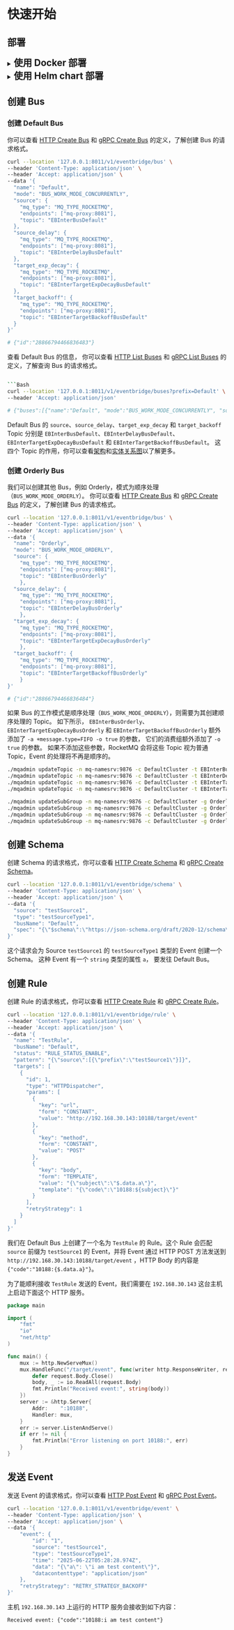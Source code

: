 # 快速开始

## 部署

<details>
<summary><span style="font-size:1.5em; font-weight:bold;">使用 Docker 部署</span></summary>

#### 启动 Postgres，Redis 和 RocketMQ

准备 `docker-compose.yaml` 文件：

```yaml
services:
  db:
    image: postgres
    environment:
      POSTGRES_PASSWORD: example
    depends_on:
      - redis
    networks:
      - eventbridge

  redis:
    image: redis
    networks:
      - eventbridge

  mq-namesrv:
    restart: always
    image: apache/rocketmq:5.3.3
    environment:
      - JAVA_OPT_EXT=-server -Xms256m -Xmx256m -Xmn128m
    command: sh mqnamesrv
    networks:
      - eventbridge

  mq-broker:
    restart: always
    image: apache/rocketmq:5.3.3
    depends_on:
      - mq-namesrv
    environment:
      - NAMESRV_ADDR=mq-namesrv:9876
      - JAVA_OPT_EXT=-server -Xms512m -Xmx512m -Xmn256m
    command: sh mqbroker
    networks:
      - eventbridge

  mq-proxy:
    restart: always
    image: apache/rocketmq:5.3.3
    depends_on:
      - mq-namesrv
      - mq-broker
    environment:
      - NAMESRV_ADDR=mq-namesrv:9876
      - JAVA_OPT_EXT=-server -Xms256m -Xmx256m -Xmn128m
    command: sh mqproxy
    networks:
      - eventbridge

  create-default-data-bus:
    restart: on-failure
    image: apache/rocketmq:5.3.3
    depends_on:
      - mq-namesrv
      - mq-broker
      - mq-proxy
    networks:
      - eventbridge
    command:
      - sh
      - -c
      - |
        set -e

        # Create Default data bus
        until ./mqadmin updateTopic -n mq-namesrv:9876 -c DefaultCluster -t EBInterBusDefault -a +message.type=NORMAL | tee /dev/stderr | grep success; do
        echo "Retrying updateTopic for EBInterBusDefault..."
        sleep 1
        done

        ./mqadmin updateTopic -n mq-namesrv:9876 -c DefaultCluster -t EBInterDelayBusDefault -a +message.type=DELAY | tee /dev/stderr | grep success
        ./mqadmin updateTopic -n mq-namesrv:9876 -c DefaultCluster -t EBInterTargetExpDecayBusDefault -a +message.type=NORMAL | tee /dev/stderr | grep success
        ./mqadmin updateTopic -n mq-namesrv:9876 -c DefaultCluster -t EBInterTargetBackoffBusDefault -a +message.type=NORMAL | tee /dev/stderr | grep success

        ./mqadmin updateSubGroup -n mq-namesrv:9876 -c DefaultCluster -g DefaultSource | tee /dev/stderr | grep success
        ./mqadmin updateSubGroup -n mq-namesrv:9876 -c DefaultCluster -g DefaultSourceDelay | tee /dev/stderr | grep success
        ./mqadmin updateSubGroup -n mq-namesrv:9876 -c DefaultCluster -g DefaultTargetExpDecay -r 176 | tee /dev/stderr | grep success
        ./mqadmin updateSubGroup -n mq-namesrv:9876 -c DefaultCluster -g DefaultTargetBackoff -r 3 | tee /dev/stderr | grep success

networks:
  eventbridge:
    name: eventbridge
    driver: bridge
```

有一些重要的信息需要关注：

- `db`：Postgres 数据库服务，使用密码 `example`，端口 5432。
- `redis`：Redis 服务，端口 6379。
- `mq-proxy`：RocketMQ Proxy 服务，端口 8081。
- `create-default-data-bus`：创建 Default Bus 的 Topic 并配置订阅组。
    - 为 Default Bus 创建了四个 Topic：
        - `EBInterBusDefault`：用于接收实时 Event 的 Topic。
        - `EBInterDelayBusDefault`：用于接收延迟 Event 的 Topic，额外添加了 `message.type=DELAY` 的属性。
        - `EBInterTargetExpDecayBusDefault`：用于存放需要进行指数衰减策略重试的 Event 的 Topic。
        - `EBInterTargetBackoffBusDefault`：用于存放需要进行退避策略重试的 Event 的 Topic。
    - 为每个 Topic 创建了对应的订阅组：
        -
        订阅组的名字是[{host}{port}{topic}](https://github.com/tianping526/eventbridge/blob/main/app/job/internal/data/rocketmq.go#L101)
        的格式。
        - `EBInterTargetExpDecayBusDefault` 订阅组的重试次数设置为 176 次，如果设置错误，Job 将无法正确处理指数衰减策略的重试。
        - `EBInterTargetBackoffBusDefault` 订阅组的重试次数设置为 3 次，如果设置错误，Job 将无法正确处理退避策略的重试。
        - 其他订阅组的重试次数设置为默认的 16 次，代表 Event 在 Job 内部失败时的重试次数。

启动Docker Compose：

> 确保当前目录下有 docker-compose.yaml 文件。

```bash
docker-compose -f docker-compose.yaml up -d
```

查看服务状态：

```bash
docker-compose -f docker-compose.yaml ps -a
```

    NAME                                    IMAGE                   COMMAND                  SERVICE                   CREATED          STATUS                     PORTS
    eventbridge-create-default-data-bus-1   apache/rocketmq:5.3.3   "./docker-entrypoint…"   create-default-data-bus   43 seconds ago   Exited (0) 3 seconds ago   
    eventbridge-db-1                        postgres                "docker-entrypoint.s…"   db                        43 seconds ago   Up 43 seconds              5432/tcp
    eventbridge-mq-broker-1                 apache/rocketmq:5.3.3   "./docker-entrypoint…"   mq-broker                 44 seconds ago   Up 43 seconds              9876/tcp, 10909/tcp, 10911-10912/tcp
    eventbridge-mq-namesrv-1                apache/rocketmq:5.3.3   "./docker-entrypoint…"   mq-namesrv                44 seconds ago   Up 43 seconds              9876/tcp, 10909/tcp, 10911-10912/tcp
    eventbridge-mq-proxy-1                  apache/rocketmq:5.3.3   "./docker-entrypoint…"   mq-proxy                  43 seconds ago   Up 31 seconds              9876/tcp, 10909/tcp, 10911-10912/tcp
    eventbridge-redis-1                     redis                   "docker-entrypoint.s…"   redis                     44 seconds ago   Up 43 seconds              6379/tcp

`eventbridge-create-default-data-bus-1` 状态为 `Exited (0)` 表示创建 Default Bus 的 Topic 和配置订阅组成功。

#### 启动 Service

> 确保当前目录下有 `service.yaml` 文件。

```bash
docker run -d --network eventbridge -p 8011:8011 -p 9011:9011 -v $(pwd)/service.yaml:/data/conf/service.yaml linktin/eb-service:1.9.1
```

下面是 `service.yaml` 的内容，你还可以查看 Service 的 [配置文件示例](../../app/service/configs/service.yaml)
和 [schema](../../app/service/internal/conf/conf.proto)。

```yaml
bootstrap:
  server:
    http:
      addr: 0.0.0.0:8011 # 监听 HTTP 请求的端口
      timeout: 1s
    grpc:
      addr: 0.0.0.0:9011 # 监听 gRPC 请求的端口
      timeout: 1s
  data:
    database:
      driver: postgres
      source: postgresql://postgres:example@db:5432/postgres # Postgres 数据库连接字符串
      max_open: 100
      max_idle: 10
      conn_max_life_time: 0s
      conn_max_idle_time: 300s
    redis:
      addrs:
        - redis:6379 # Redis 服务地址
      password:
      db_index: 0
      dial_timeout: 1s
      read_timeout: 0.2s
      write_timeout: 0.2s
```

查看服务状态：

```bash
docker ps -a
```

    CONTAINER ID   IMAGE                      COMMAND                  CREATED         STATUS                     PORTS                                            NAMES
    0cfa5a79afb8   linktin/eb-service:1.9.1   "./server -conf /dat…"   5 seconds ago   Up 4 seconds               0.0.0.0:8011->8011/tcp, 0.0.0.0:9011->9011/tcp   sweet_yalow

Service 状态为 `Up` 表示启动成功。

#### 启动 Job

> 确保当前目录下有 `job.yaml` 文件。

```bash
docker run -d --network eventbridge -v $(pwd)/job.yaml:/data/conf/job.yaml linktin/eb-job:1.9.1
```

下面是 `job.yaml` 的内容，你还可以查看 Job 的 [配置文件示例](../../app/job/configs/service.yaml)
和 [schema](../../app/job/internal/conf/conf.proto)。

```yaml
bootstrap:
  server:
    http:
      addr: 0.0.0.0:8012 # Metrics HTTP 端口
      timeout: 1s
    event:
      source_timeout: 1s # 处理 source_topic 中 Event 的超时时间
      delay_timeout: 1s # 处理 source_delay_topic 中 Event 的超时时间
      target_exp_decay_timeout: 3s # 处理 target_exp_decay_topic 中 Event 的超时时间
      target_backoff_timeout: 3s # 处理 target_backoff_topic 中 Event 的超时时间
  data:
    database:
      driver: postgres
      source: postgresql://postgres:example@db:5432/postgres # Postgres 数据库连接字符串
      max_open: 100
      max_idle: 10
      conn_max_life_time: 0s
      conn_max_idle_time: 300s
```

查看服务状态：

```bash
docker ps -a
```

    CONTAINER ID   IMAGE                      COMMAND                  CREATED          STATUS                      PORTS                                            NAMES
    b7c280bfde43   linktin/eb-job:1.9.1       "./server -conf /dat…"   5 seconds ago    Up 5 seconds                                                                 happy_hugle

Job 状态为 `Up` 表示启动成功。

</details>

<details>
<summary><span style="font-size:1.5em; font-weight:bold;">使用 Helm chart 部署</span></summary>

> 演示中使用的 Helm chart 启动了一个高可用的 EventBridge 集群，包括了 Service、Job、Postgres、Redis 和 RocketMQ。

#### 添加 Helm 仓库

```bash
helm repo add tianping526 https://tianping526.github.io/helm-charts
helm repo update
```

#### 安装 EventBridge

```bash
helm install eventbridge tianping526/eventbridge --namespace eventbridge --create-namespace
```

#### 查看服务状态

```bash
kubectl -n eventbridge get pod
```

    NAME                                READY   STATUS    RESTARTS        AGE
    eb-job-66f946b9f6-s9rz6             1/1     Running   3 (4m3s ago)    4m33s
    eb-job-66f946b9f6-t24gv             1/1     Running   3 (4m6s ago)    4m33s
    eb-job-66f946b9f6-vz8wf             1/1     Running   3 (3m51s ago)   4m33s
    eb-pg-ha-pgpool-58959774c7-42sgk    1/1     Running   0               4m33s
    eb-pg-ha-pgpool-58959774c7-lgb9g    1/1     Running   0               4m33s
    eb-pg-ha-postgresql-0               1/1     Running   0               4m32s
    eb-pg-ha-postgresql-1               1/1     Running   0               4m32s
    eb-pg-ha-postgresql-2               1/1     Running   0               4m32s
    eb-redis-node-0                     1/1     Running   0               4m32s
    eb-redis-node-1                     1/1     Running   0               4m31s
    eb-redis-node-2                     1/1     Running   0               4m31s
    eb-rmq-broker-master-0              1/1     Running   0               4m32s
    eb-rmq-broker-master-1              1/1     Running   0               2m52s
    eb-rmq-broker-replica-id1-0         1/1     Running   0               4m31s
    eb-rmq-broker-replica-id1-1         1/1     Running   0               2m50s
    eb-rmq-controller-0                 1/1     Running   0               4m32s
    eb-rmq-controller-1                 1/1     Running   0               4m32s
    eb-rmq-controller-2                 1/1     Running   0               4m32s
    eb-rmq-dashboard-6bcbb4dd4b-jwp8n   1/1     Running   0               4m33s
    eb-rmq-nameserver-0                 1/1     Running   0               4m33s
    eb-rmq-nameserver-1                 1/1     Running   0               4m32s
    eb-rmq-nameserver-2                 1/1     Running   0               4m32s
    eb-rmq-proxy-bcd8968-2mfq4          1/1     Running   4 (3m28s ago)   4m33s
    eb-rmq-proxy-bcd8968-2vjt6          1/1     Running   4 (3m30s ago)   4m33s
    eb-rmq-proxy-bcd8968-dtmx2          1/1     Running   3 (3m32s ago)   4m33s
    eb-service-56cd698777-cbb5q         1/1     Running   2 (4m9s ago)    4m33s
    eb-service-56cd698777-qqfs2         1/1     Running   3 (3m50s ago)   4m18s
    eb-service-56cd698777-sdmjr         1/1     Running   3 (3m54s ago)   4m18s

所有服务都处于 `Running` 状态，表示启动成功。你可能观察到部分 Pod 的 `RESTARTS` 数量大于 0，
这是因为它们依赖的服务还未就绪，导致它们重启了几次，但只要最终状态是 `Running` 即可。

</details>

## 创建 Bus

### 创建 Default Bus

你可以查看 [HTTP Create Bus](https://github.com/tianping526/apis/blob/main/openapi.yaml#L10)
和 [gRPC Create Bus](https://github.com/tianping526/apis/blob/main/api/eventbridge/service/v1/eventbridge_service_v1.proto#L47)
的定义，了解创建 Bus 的请求格式。

```bash
curl --location '127.0.0.1:8011/v1/eventbridge/bus' \
--header 'Content-Type: application/json' \
--header 'Accept: application/json' \
--data '{
  "name": "Default",
  "mode": "BUS_WORK_MODE_CONCURRENTLY",
  "source": {
    "mq_type": "MQ_TYPE_ROCKETMQ",
    "endpoints": ["mq-proxy:8081"],
    "topic": "EBInterBusDefault"
  },
  "source_delay": {
    "mq_type": "MQ_TYPE_ROCKETMQ",
    "endpoints": ["mq-proxy:8081"],
    "topic": "EBInterDelayBusDefault"
  },
  "target_exp_decay": {
    "mq_type": "MQ_TYPE_ROCKETMQ",
    "endpoints": ["mq-proxy:8081"],
    "topic": "EBInterTargetExpDecayBusDefault"
  },
  "target_backoff": {
    "mq_type": "MQ_TYPE_ROCKETMQ",
    "endpoints": ["mq-proxy:8081"],
    "topic": "EBInterTargetBackoffBusDefault"
  }
}'

# {"id":"28866794466836483"}
```

查看 Default Bus 的信息， 你可以查看 [HTTP List Buses](https://github.com/tianping526/apis/blob/main/openapi.yaml#L59)
和 [gRPC List Buses](https://github.com/tianping526/apis/blob/main/api/eventbridge/service/v1/eventbridge_service_v1.proto#L43)
的定义，了解查询 Bus 的请求格式。

```bash

```Bash
curl --location '127.0.0.1:8011/v1/eventbridge/buses?prefix=Default' \
--header 'Accept: application/json'

# {"buses":[{"name":"Default", "mode":"BUS_WORK_MODE_CONCURRENTLY", "source":{"mq_type":"MQ_TYPE_ROCKETMQ", "endpoints":["mq-proxy:8081"], "topic":"EBInterBusDefault"}, "source_delay":{"mqType":"MQ_TYPE_ROCKETMQ", "endpoints":["mq-proxy:8081"], "topic":"EBInterDelayBusDefault"}, "target_exp_decay":{"mq_type":"MQ_TYPE_ROCKETMQ", "endpoints":["mq-proxy:8081"], "topic":"EBInterTargetExpDecayBusDefault"}, "target_backoff":{"mq_type":"MQ_TYPE_ROCKETMQ", "endpoints":["mq-proxy:8081"], "topic":"EBInterTargetBackoffBusDefault"}}], "nextToken":"0"}
```

Default Bus 的 `source`、`source_delay`、`target_exp_decay` 和 `target_backoff` Topic
分别是 `EBInterBusDefault`、`EBInterDelayBusDefault`、`EBInterTargetExpDecayBusDefault`
和 `EBInterTargetBackoffBusDefault`。
这四个 Topic 的作用，你可以查看[架构](architecture.md#job)和[实体关系图](erd.md#bus)以了解更多。

### 创建 Orderly Bus

我们可以创建其他 Bus，例如 Orderly，模式为顺序处理（`BUS_WORK_MODE_ORDERLY`）。
你可以查看 [HTTP Create Bus](https://github.com/tianping526/apis/blob/main/openapi.yaml#L10)
和 [gRPC Create Bus](https://github.com/tianping526/apis/blob/main/api/eventbridge/service/v1/eventbridge_service_v1.proto#L47)
的定义，了解创建 Bus 的请求格式。

```bash
curl --location '127.0.0.1:8011/v1/eventbridge/bus' \
--header 'Content-Type: application/json' \
--header 'Accept: application/json' \
--data '{
  "name": "Orderly",
  "mode": "BUS_WORK_MODE_ORDERLY",
  "source": {
    "mq_type": "MQ_TYPE_ROCKETMQ",
    "endpoints": ["mq-proxy:8081"],
    "topic": "EBInterBusOrderly"
    },
  "source_delay": {
    "mq_type": "MQ_TYPE_ROCKETMQ",
    "endpoints": ["mq-proxy:8081"],
    "topic": "EBInterDelayBusOrderly"
    },
  "target_exp_decay": {
    "mq_type": "MQ_TYPE_ROCKETMQ",
    "endpoints": ["mq-proxy:8081"],
    "topic": "EBInterTargetExpDecayBusOrderly"
    },
  "target_backoff": {
    "mq_type": "MQ_TYPE_ROCKETMQ",
    "endpoints": ["mq-proxy:8081"],
    "topic": "EBInterTargetBackoffBusOrderly"
    }
}'

# {"id":"28866794466836484"}
```

如果 Bus 的工作模式是顺序处理（`BUS_WORK_MODE_ORDERLY`），则需要为其创建顺序处理的 Topic。
如下所示， `EBInterBusOrderly`、`EBInterTargetExpDecayBusOrderly`
和 `EBInterTargetBackoffBusOrderly` 额外添加了 `-a +message.type=FIFO -o true` 的参数，
它们的消费组额外添加了 `-o true` 的参数。
如果不添加这些参数，RocketMQ 会将这些 Topic 视为普通 Topic，Event 的处理将不再是顺序的。

```bash
./mqadmin updateTopic -n mq-namesrv:9876 -c DefaultCluster -t EBInterBusOrderly -a +message.type=FIFO -o true | tee /dev/stderr | grep success
./mqadmin updateTopic -n mq-namesrv:9876 -c DefaultCluster -t EBInterDelayBusOrderly -a +message.type=DELAY | tee /dev/stderr | grep success        
./mqadmin updateTopic -n mq-namesrv:9876 -c DefaultCluster -t EBInterTargetExpDecayBusOrderly -a +message.type=FIFO -o true | tee /dev/stderr | grep success
./mqadmin updateTopic -n mq-namesrv:9876 -c DefaultCluster -t EBInterTargetBackoffBusOrderly -a +message.type=FIFO -o true | tee /dev/stderr | grep success 

./mqadmin updateSubGroup -n mq-namesrv:9876 -c DefaultCluster -g OrderlySource -o true | tee /dev/stderr | grep success                          
./mqadmin updateSubGroup -n mq-namesrv:9876 -c DefaultCluster -g OrderlySourceDelay | tee /dev/stderr | grep success                     
./mqadmin updateSubGroup -n mq-namesrv:9876 -c DefaultCluster -g OrderlyTargetExpDecay -r 176 -o true | tee /dev/stderr | grep success          
./mqadmin updateSubGroup -n mq-namesrv:9876 -c DefaultCluster -g OrderlyTargetBackoff -r 3 -o true | tee /dev/stderr | grep success
```

## 创建 Schema

创建 Schema 的请求格式，你可以查看 [HTTP Create Schema](https://github.com/tianping526/apis/blob/main/openapi.yaml#L280)
和 [gRPC Create Schema](https://github.com/tianping526/apis/blob/main/api/eventbridge/service/v1/eventbridge_service_v1.proto#L24)。

```bash
curl --location '127.0.0.1:8011/v1/eventbridge/schema' \
--header 'Content-Type: application/json' \
--header 'Accept: application/json' \
--data '{
  "source": "testSource1",
  "type": "testSourceType1",
  "busName": "Default",
  "spec": "{\"$schema\":\"https://json-schema.org/draft/2020-12/schema\",\"type\":\"object\",\"properties\":{\"a\":{\"type\":\"string\"}}}"
}'
```

这个请求会为 Source `testSource1` 的 `testSourceType1` 类型的 Event 创建一个 Schema。
这种 Event 有一个 `string` 类型的属性 `a`， 要发往 Default Bus。

## 创建 Rule

创建 Rule 的请求格式，你可以查看 [HTTP Create Rule](https://github.com/tianping526/apis/blob/main/openapi.yaml#L152)
和 [gRPC Create Rule](https://github.com/tianping526/apis/blob/main/api/eventbridge/service/v1/eventbridge_service_v1.proto#L63)。

```bash
curl --location '127.0.0.1:8011/v1/eventbridge/rule' \
--header 'Content-Type: application/json' \
--header 'Accept: application/json' \
--data '{
  "name": "TestRule",
  "busName": "Default",
  "status": "RULE_STATUS_ENABLE",
  "pattern": "{\"source\":[{\"prefix\":\"testSource1\"}]}",
  "targets": [
    {
      "id": 1,
      "type": "HTTPDispatcher",
      "params": [
        {
          "key": "url",
          "form": "CONSTANT",
          "value": "http://192.168.30.143:10188/target/event"
        },
        {
          "key": "method",
          "form": "CONSTANT",
          "value": "POST"
        },
        {
          "key": "body",
          "form": "TEMPLATE",
          "value": "{\"subject\":\"$.data.a\"}",
          "template": "{\"code\":\"10188:${subject}\"}"
        }
      ],
      "retryStrategy": 1
    }
  ]
}'
```

我们在 Default Bus 上创建了一个名为 `TestRule` 的 Rule。这个 Rule 会匹配 `source` 前缀为 `testSource1` 的 Event，并将
Event 通过 HTTP POST 方法发送到 `http://192.168.30.143:10188/target/event` ，HTTP Body 的内容是
`{"code":"10188:{$.data.a}"}`。

为了能顺利接收 `TestRule` 发送的 Event，我们需要在 `192.168.30.143` 这台主机上启动下面这个 HTTP 服务。

```go
package main

import (
	"fmt"
	"io"
	"net/http"
)

func main() {
	mux := http.NewServeMux()
	mux.HandleFunc("/target/event", func(writer http.ResponseWriter, request *http.Request) {
		defer request.Body.Close()
		body, _ := io.ReadAll(request.Body)
		fmt.Println("Received event:", string(body))
	})
	server := &http.Server{
		Addr:    ":10188",
		Handler: mux,
	}
	err := server.ListenAndServe()
	if err != nil {
		fmt.Println("Error listening on port 10188:", err)
	}
}
```

## 发送 Event

发送 Event 的请求格式，你可以查看 [HTTP Post Event](https://github.com/tianping526/apis/blob/main/openapi.yaml#L127)
和 [gRPC Post Event](https://github.com/tianping526/apis/blob/main/api/eventbridge/service/v1/eventbridge_service_v1.proto#L12)。

```bash
curl --location '127.0.0.1:8011/v1/eventbridge/event' \
--header 'Content-Type: application/json' \
--header 'Accept: application/json' \
--data '{
    "event": {
        "id": "1",
        "source": "testSource1",
        "type": "testSourceType1",
        "time": "2025-06-22T05:28:28.974Z",
        "data": "{\"a\": \"i am test content\"}",
        "datacontenttype": "application/json"
    },
    "retryStrategy": "RETRY_STRATEGY_BACKOFF"
}'
```

主机 `192.168.30.143` 上运行的 HTTP 服务会接收到如下内容：

    Received event: {"code":"10188:i am test content"}
